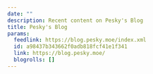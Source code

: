 ```yaml
---
date: ""
description: Recent content on Pesky's Blog
title: Pesky's Blog
params:
  feedlink: https://blog.pesky.moe/index.xml
  id: a98437b343662f0adb818fcf41e1f341
  link: https://blog.pesky.moe/
  blogrolls: []
---
```


